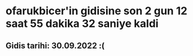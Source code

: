 # ofarukbicer'in gidisine son 2 gun 12 saat 55 dakika 32 saniye kaldi

## Gidis tarihi: 30.09.2022 :(